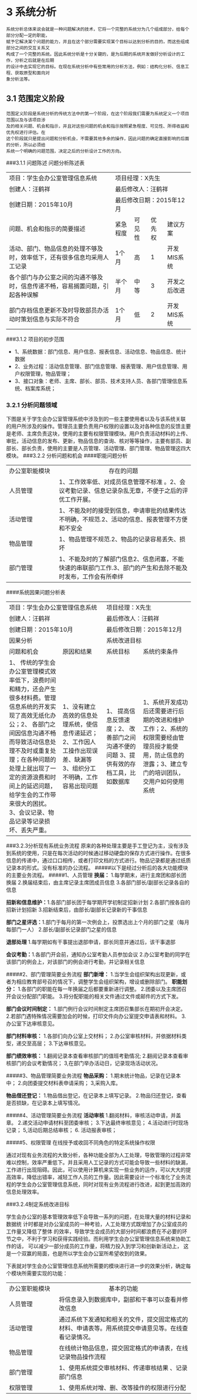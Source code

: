 # 3 系统分析


    系统分析总体来说会就是一种问题解决的技术，它将一个完整的系统分为几个组成部分，给每个部分分配一定的职能，
    赋予它解决某个问题的能力，并且在这个部分需要实现某个目标以达到分析的目的，而这些组成部分之间的交互关系又
    构成了一个完整的系统。因此系统分析是十分关键的，是为后期的系统开发做好分析设计的工作，分析之后就是在后期
    的设计中去实现它的目标。在现在系统分析中有些常用的分析方法，例如：结构化分析、信息工程、获取原型和面向对
    象分析法等。
   
   
   
   
## 3.1 范围定义阶段
    范围定义阶段是系统分析的传统方法中的第一个阶段，在这个阶段我们需要为系统定义一个项目范围以及与该项目涉
    及的相关问题、机会和指示，并且对这些问题的机会和指示按照紧急程度、可见性、所得收益和优先权进行评估。在
    这个阶段就只是提出问题和分析机会，不需要其他多余的操作，因此问题的确定直接影响的后面的分析，所以必须给
    系统一个明确的问题范围，决定之后的分析设计工作的方向。
###3.1.1 问题陈述
                                           问题分析陈述表
<table  class="table table-bordered table-striped table-condensed" >
    <tr>
      <td>项目：学生会办公室管理信息系统  </td> <td colspan='4'>   项目经理：X先生</td>
    </tr>
    <tr>
      <td>创建人：汪鹤祥 </td> <td colspan='4'>最后修改人：汪鹤祥</td>
    </tr>
    <tr>
      <td>创建日期：2015年10月 </td><td colspan='4'>最后修改日期：2015年12月</td>
    </tr></th>
    <tr>
      <td>问题、机会和指示的简要描述 </td> <td> 紧急程度 </td> <td>可见性</td><td> 优先权 </td>  <td> 建议方案</td>
    </tr>
    <tr>
      <td>活动、部门、物品信息的处理不够及时，效率低下，还有很多信息均采用人工记录</td>
      <td >1个月 </td><td>   高 </td>    <td>   1     </td>       <td> 开发MIS系统</td>
    </tr>
    <tr>
      <td>各个部门与办公室之间的沟通不够及时，信息传递不畅，容易搁置问题，引起各种误解   </td>   <td> 半个月 </td> <td>   中等     </td>  <td>  3 </td> <td>开发之后改进</td>
    </tr>
    <tr>
      <td>部门存档信息更新不及时导致部员办活动时策划信息与实际不符合 </td> <td> 1个月 </td>  <td>低 </td><td>2</td><td>        开发MIS系统</td>
    </tr>
</table>
  
  
###3.1.2 项目的初步范围

* 1、系统数据：部门信息、用户信息、报表信息、活动信息、物品信息、统计数据
* 2、业务过程：活动信息管理、部门信息管理、报表管理、用户信息管理、用户权限管理，物品管理；
* 3、接口对象：老师、主席、部长、部员、技术支持人员、各部门管理信息系统、档案库系统；
### 3.2.1  分析问题领域
下图是关于学生会办公室管理系统中涉及到的一些主要使用者以及与该系统关联
的用户所涉及的操作。管理员主要负责用户权限的设置以及对各种信息的反馈主要是老师、主席负责这块，使用的主要有权限管理模块。用户负责活动材料的上传、审批，活动信息的发布、更新，物品信息的查询、核对等等操作，主要有部员、副部长、部长负责，使用的主要是人员管理、活动管理、部门管理、物品管理这四大模块。
###3.2.2 分析问题和机会
####职能问题分析
<table  class="table table-bordered table-striped table-condensed" >
   <tr>
      <td width='120' >办公室职能模块  </td> <td align='center'>存在的问题 </td>
   </tr>
   <tr>
      <td>人员管理</td> <td>1、工作效率低、对成员信息管理不标准 。2、会议考勤记录、信息记录杂乱无章，不便于之后的评优工作开展。 </td>
   </tr>
   <tr>
      <td>活动管理</td><td>1、不能及时的接受到信息，申请审批的结果传达不明确，不规范.2、活动的信息、报表管理不方便和不安全</td>
   </tr>
   <tr>
      <td>物品管理 </td>    <td>1、物品管理不规范.2、物品的记录容易丢失、损坏</td>
   </tr>
<tr>
      <td>部门管理 </td>    <td>1、不能及时的了解部门信息2、信息闭塞，不能快速的串联部门工作.3、部门的产生和去除不能及时发布，工作会有所牵绊</td>
</tr>
   
</table>
####系统因果问题分析表

<table  class="table table-bordered table-striped table-condensed" >
   <tr>
      <td colspan='2'>项目：学生会办公室管理信息系统  </td> <td colspan='2'>   项目经理：X先生</td>
   </tr>
   <tr>
      <td colspan='2'>创建人：汪鹤祥 </td> <td colspan='2'>最后修改人：汪鹤祥</td>
   </tr> 
   <tr>
      <td colspan='2'>创建日期：2015年10月 </td><td colspan='2'>最后修改日期：2015年12月</td>
   </tr></th>
   <tr>
      <td colspan='2'>因果分析 </td> <td colspan='2'> 系统改进目标 </td> 
   </tr>
   <tr>
      <td>问题和机会</td>
      <td >原因和结果</td><td>   系统目标 </td>    <td>   系统约束条件   </td>       
   </tr>
   <tr>
      <td width='130'>1、 传统的学生会办公室管理模式效率低下，浪费时间和精力，还会产生很多材料费。管理信息系统的开发实现了高效无纸化办公；2、 各部门之间因信息沟通不畅而导致活动信息处理不及时或重复处理；在各种问题的处理上就出现了一定的资源浪费和时间上的延迟问题，给学生会的工作带来很大的困扰。3、会议记录、物品记录等记录损坏、丢失严重。  </td>   <td> 1、没有建立高效的信息处理系统，使信息传递延迟；2、工作因人工操作出现误差、缺漏等3、组织分工不明确，工作容易出现问题 </td> <td>   1、 提高信息反馈速度；2、 改善部门之间沟通不便的问题 3、提供有效的存档工具，比如数据库 </td>  <td>  1、系统开发成功后还需要进行后期的改进和维护工作；2、系统的权限需要经由管理员授才能使用，防止信息的泄露；3、建立专门的培训团队，交用户如何使用系统 </td> 
   </tr>
   
</table>

###3.2.3分析现有系统业务流程
原来的各种处理主要是手工登记为主，没有涉及到系统的使用，只是在每次活动的时候通过移动硬盘的保存方式进行操作。在很多信息的传递中，通过口口相传，或者打印文档的方式进行。物品记录都是通过纸质记录本的形式。没有标准的办公流程。
#####以下是经过分析后的各大功能模块的主要业务流程。
#####1、人员管理
<strong>换届：</strong>
1.每学期末，进行主席团和部长团换届
2.换届结束后，由主席记录主席团成员信息
3.各部门部长/副部长记录各自的信息

<strong>招新和信息维护：</strong>1.各部门部长团于每学期开学初制定招新计划
2.各部门按各自的招新计划招新
3.招新结束后，由部长/副部长记录新的干事信息

<strong>部门之星评选：</strong>1.部门于每月的第一次例会上，投票选出上个月的部门之星（每月每部门一人）
2.部长/副部长记录部门之星的信息

<strong>退部处理</strong>
1.每学期如有干事提出退部申请，部长同意并通过后，该干事退部

<strong>会议考勤：</strong>1.各部门开会前，通知办公室考勤人员参加会议
2.办公室考勤的同学在该部门的例会上，对该部门的例会进行考勤，并记录相关信息

#####2、部门管理简要业务流程
<strong>部门新增：</strong>
1.当学生会组织架构出现更新，或者为相应教育部号召的情况下，调整学生会组织架构，增设或删除部门。
<strong>职能划分：</strong>
1.各部门的职能在每一年换届之后都要重新进行调整。
2.团委以及主席团召开会议分配部门职能。
3.将分配职能的相关文件通过文件或邮件的方式下发。

<strong>部门会议时间制定：</strong>
1.部门例行会议时间制定主席团召集部长在期初开会决定。
2.若部门遇特殊情况需要加会的时候，打印文件向办公室提交申请表和材料。
3.办公室下达审核意见。

<strong>部门材料审核：</strong>
1.各部们向办公室上交材料；
2.办公室审核材料，并依据材料类型，递交至高层；
3.下达审核意见。

<strong>部门绩效审核：</strong>
1.翻阅记录本查看审核部门的值班考勤情况;
2.翻阅记录本查看审核部门的会议考勤情况；
3,在部门举办活动日，记录现场活动状况。


#####3、物品管理简要业务流程
<strong>物品采购：</strong>
1.期末统计物品，记录在记录本中；
2.向团委提交材料表申请采购；
3,采购入库。

<strong>物品借还登记：</strong>
1.物品借出登记，在记录本上填写记录。
2.物品归还登记，查看是否损缺，在记录本上填写情况。

#####4、活动管理简要业务流程
<strong>活动审核</strong>
1.翻阅材料，审核活动申请，并盖章。
2.递交活动申请材料至团委审核；
3.下达最终审核意见；
4.活动进行时现场记录；
5,活动后期总结审核；
6. 活动报表审核；

#####5、权限管理
在线授予或收回不同角色的特定系统操作权限


通过对现有业务流程的大致分析，各种功能全部为人工处理，导致管理的过程非常难以控制，效率严重低下。并且采用人工记录的方式可能会导致一些材料的缺漏，工作进行出现阻碍。因此，可以使用计算机来实现一些业务的运作，可以大大的提高效率，降低出错率，减轻工作人员的工作量。因此需要设计一个标准化了业务流程的学生会办公室管理信息系统，同时对现有业务流程进行改进，起到更加高效的信息处理效率。

###3.2.4制定系统改进目标

学生会办公室的基本管理效率低下会导致一系列的问题，在处理大量的材料记录和数据统
计时都是对办公室成员的一种考验，人工处理方式既增加了办公室成员的工作量又降低了整体
的效率，导致学生会成员的大部分时间都浪费在不必要的环节之中，不利于学习和获得实践经验。而利用学生会办公室管理信息系统来协助工作的话，
可以减少一部分成员的工作量，将精力投入到学习和创新新活动上，
这是一个双赢的局面，也是所以学生会办公室所希望收到的效果。

下表就对学生会办公室管理信息系统所需要的模块进行进一步的效果分析，确定每
个模块所需要实现的功能：
<table  class="table table-bordered table-striped table-condensed" >
   <tr>
      <td width='120' >办公室职能模块  </td> <td align='center'>基本的功能 </td>
   </tr>
   <tr>
      <td>人员管理</td> <td>将信息录入到数据库中，副部和干事可以查看并修改信息 </td>
   </tr>
   <tr>
      <td>活动管理</td><td>通过系统下发通知和相关的文件，提交固定格式的材料、申请表等。用系统提交申请意见等。在线查看记录情况。</td>
   </tr>
   <tr>
      <td>物品管理 </td>    <td>在线统计物品信息，提交固定格式的申请表，在线记录物品操作流程</td>
   </tr>
<tr>
      <td>部门管理 </td>    <td>1、使用系统提交审核材料、传递审核结果	、记录部门信息</td>
</tr>
   <tr>
      <td>权限管理 </td>    <td>1、使用系统对增、删、改等操作的权限进行分配</td>
</tr>
</table>








